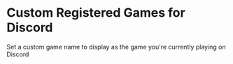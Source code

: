# Custom Registered Games for Discord
 Set a custom game name to display as the game you're currently playing on Discord
